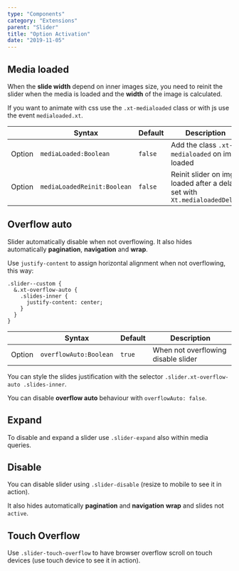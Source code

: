 ```yaml
---
type: "Components"
category: "Extensions"
parent: "Slider"
title: "Option Activation"
date: "2019-11-05"
---
```


## Media loaded

When the **slide width** depend on inner images size, you need to reinit the slider when the media is loaded and the **width** of the image is calculated.

If you want to animate with css use the `.xt-medialoaded` class or with js use the event `medialoaded.xt`.

<div class="table-scroll">

|                         | Syntax                                    | Default                       | Description                   |
| ----------------------- | ----------------------------------------- | ----------------------------- | ----------------------------- |
| Option                  | `mediaLoaded:Boolean`                          | `false`        | Add the class `.xt-medialoaded` on img loaded             |
| Option                  | `mediaLoadedReinit:Boolean`                          | `false`        | Reinit slider on img loaded after a delay set with `Xt.medialoadedDelay`             |

</div>

<demo>
  <demovanilla src="vanilla/components/extensions/slider/media-loaded">
  </demovanilla>
</demo>

## Overflow auto

Slider automatically disable when not overflowing. It also hides automatically **pagination**, **navigation** and **wrap**.

Use `justify-content` to assign horizontal alignment when not overflowing, this way:

```less
.slider--custom {
  &.xt-overflow-auto {
    .slides-inner {
      justify-content: center;
    }
  }
}
```

<div class="table-scroll">

|                         | Syntax                                    | Default                       | Description                   |
| ----------------------- | ----------------------------------------- | ----------------------------- | ----------------------------- |
| Option                  | `overflowAuto:Boolean`                          | `true`        | When not overflowing disable slider           |

</div>

You can style the slides justification with the selector `.slider.xt-overflow-auto .slides-inner`.

<demo>
  <demovanilla src="vanilla/components/extensions/slider/overflow-auto">
  </demovanilla>
</demo>

You can disable **overflow auto** behaviour with `overflowAuto: false`.

<demo>
  <demovanilla src="vanilla/components/extensions/slider/overflow-auto-false">
  </demovanilla>
</demo>

## Expand

To disable and expand a slider use `.slider-expand` also within media queries.

<demo>
  <demovanilla src="vanilla/components/extensions/slider/expand">
  </demovanilla>
</demo>

## Disable

You can disable slider using `.slider-disable` (resize to mobile to see it in action).

It also hides automatically **pagination** and **navigation** **wrap** and slides not `active`.

<demo>
  <demovanilla src="vanilla/components/extensions/slider/disable">
  </demovanilla>
</demo>

## Touch Overflow

Use `.slider-touch-overflow` to have browser overflow scroll on touch devices (use touch device to see it in action).

<demo>
  <demovanilla src="vanilla/components/extensions/slider/touch-overflow">
  </demovanilla>
</demo>
